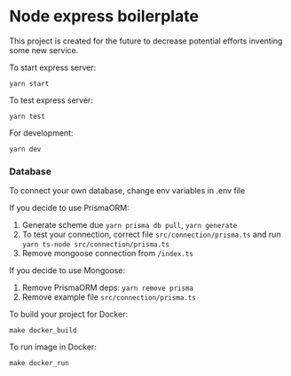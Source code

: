 # Node express boilerplate

This project is created for the future to decrease potential efforts inventing some new service.

To start express server:

`yarn start`

To test express server:

`yarn test`

For development:

`yarn dev`


### Database

To connect your own database, change env variables in .env file

If you decide to use PrismaORM:

1. Generate scheme due `yarn prisma db pull`, `yarn generate`
2. To test your connection, correct file `src/connection/prisma.ts` and run `yarn ts-node src/connection/prisma.ts`
3. Remove mongoose connection from `/index.ts`

If you decide to use Mongoose:

1. Remove PrismaORM deps: `yarn remove prisma`
2. Remove example file `src/connection/prisma.ts`

To build your project for Docker:

`make docker_build`

To run image in Docker:

`make docker_run`
